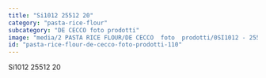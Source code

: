 ```yaml
---
title: "Si1012 25512 20"
category: "pasta-rice-flour"
subcategory: "DE CECCO foto prodotti"
image: "media/2 PASTA RICE FLOUR/DE CECCO  foto  prodotti/0SI1012 - 25512-20.jpg"
id: "pasta-rice-flour-de-cecco-foto-prodotti-110"
---
```


Si1012 25512 20
